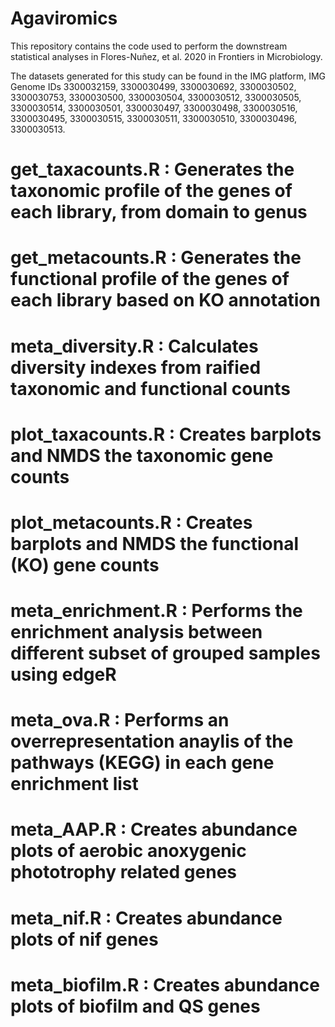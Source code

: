 # Agaviromics
This repository contains the code used to perform the downstream statistical analyses in Flores-Nuñez, et al. 2020 in Frontiers in Microbiology. 

The datasets generated for this study can be found in the IMG platform, IMG Genome IDs 3300032159,
3300030499, 3300030692, 3300030502, 3300030753, 3300030500, 3300030504, 3300030512, 3300030505, 3300030514, 3300030501,
3300030497, 3300030498, 3300030516, 3300030495, 3300030515, 3300030511, 3300030510, 3300030496, 3300030513.

# get_taxacounts.R : Generates the taxonomic profile of the genes of each library, from domain to genus
# get_metacounts.R : Generates the functional profile of the genes of each library based on KO annotation 
# meta_diversity.R : Calculates diversity indexes from raified taxonomic and functional counts
# plot_taxacounts.R : Creates barplots and NMDS the taxonomic gene counts
# plot_metacounts.R : Creates barplots and NMDS the functional (KO) gene counts
# meta_enrichment.R : Performs the enrichment analysis between different subset of grouped samples using edgeR
# meta_ova.R : Performs an overrepresentation anaylis of the pathways (KEGG) in each gene enrichment list
# meta_AAP.R : Creates abundance plots of aerobic anoxygenic phototrophy related genes
# meta_nif.R : Creates abundance plots of nif genes
# meta_biofilm.R : Creates abundance plots of biofilm and QS genes
